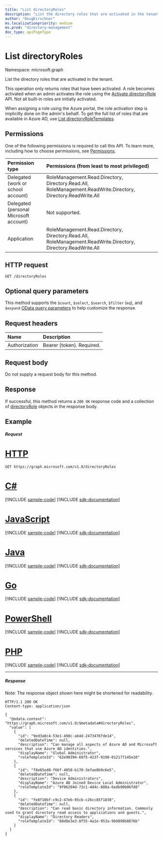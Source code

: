```yaml
---
title: "List directoryRoles"
description: "List the directory roles that are activated in the tenant."
author: "DougKirschner"
ms.localizationpriority: medium
ms.prod: "directory-management"
doc_type: apiPageType
---
```


# List directoryRoles

Namespace: microsoft.graph

List the directory roles that are activated in the tenant.

This operation only returns roles that have been activated. A role becomes activated when an admin activates the role using the [Activate directoryRole](directoryrole-post-directoryroles.md) API. Not all built-in roles are initially activated. 

When assigning a role using the Azure portal, the role activation step is implicitly done on the admin's behalf. To get the full list of roles that are available in Azure AD, use [List directoryRoleTemplates](directoryroletemplate-list.md).

## Permissions
One of the following permissions is required to call this API. To learn more, including how to choose permissions, see [Permissions](/graph/permissions-reference).

|Permission type      | Permissions (from least to most privileged)              |
|:--------------------|:---------------------------------------------------------|
|Delegated (work or school account) | RoleManagement.Read.Directory, Directory.Read.All, RoleManagement.ReadWrite.Directory, Directory.ReadWrite.All    |
|Delegated (personal Microsoft account) | Not supported.    |
|Application | RoleManagement.Read.Directory, Directory.Read.All, RoleManagement.ReadWrite.Directory, Directory.ReadWrite.All |

## HTTP request
<!-- { "blockType": "ignored" } -->
```http
GET /directoryRoles
```
## Optional query parameters
This method supports the `$count`, `$select`, `$search`, `$filter` (`eq`), and `$expand` [OData query parameters](/graph/query-parameters) to help customize the response.

## Request headers
| Name       | Description|
|:-----------|:----------|
| Authorization  | Bearer {token}. Required. |

## Request body
Do not supply a request body for this method.

## Response

If successful, this method returns a `200 OK` response code and a collection of [directoryRole](../resources/directoryrole.md) objects in the response body.
## Example
##### Request


# [HTTP](#tab/http)
<!-- {
  "blockType": "request",
  "name": "get_directoryroles"
}-->
```msgraph-interactive
GET https://graph.microsoft.com/v1.0/directoryRoles
```

# [C#](#tab/csharp)
[!INCLUDE [sample-code](../includes/snippets/csharp/get-directoryroles-csharp-snippets.md)]
[!INCLUDE [sdk-documentation](../includes/snippets/snippets-sdk-documentation-link.md)]

# [JavaScript](#tab/javascript)
[!INCLUDE [sample-code](../includes/snippets/javascript/get-directoryroles-javascript-snippets.md)]
[!INCLUDE [sdk-documentation](../includes/snippets/snippets-sdk-documentation-link.md)]

# [Java](#tab/java)
[!INCLUDE [sample-code](../includes/snippets/java/get-directoryroles-java-snippets.md)]
[!INCLUDE [sdk-documentation](../includes/snippets/snippets-sdk-documentation-link.md)]

# [Go](#tab/go)
[!INCLUDE [sample-code](../includes/snippets/go/get-directoryroles-go-snippets.md)]
[!INCLUDE [sdk-documentation](../includes/snippets/snippets-sdk-documentation-link.md)]

# [PowerShell](#tab/powershell)
[!INCLUDE [sample-code](../includes/snippets/powershell/get-directoryroles-powershell-snippets.md)]
[!INCLUDE [sdk-documentation](../includes/snippets/snippets-sdk-documentation-link.md)]

# [PHP](#tab/php)
[!INCLUDE [sample-code](../includes/snippets/php/get-directoryroles-php-snippets.md)]
[!INCLUDE [sdk-documentation](../includes/snippets/snippets-sdk-documentation-link.md)]

---

##### Response
Note: The response object shown here might be shortened for readability.
<!-- {
  "blockType": "response",
  "truncated": true,
  "@odata.type": "microsoft.graph.directoryRole",
  "isCollection": true
} -->
```http
HTTP/1.1 200 OK
Content-type: application/json

{
  "@odata.context": "https://graph.microsoft.com/v1.0/$metadata#directoryRoles",
  "value": [
    {
      "id": "9ed3a0c4-53e1-498c-ab4d-2473476fde14",
      "deletedDateTime": null,
      "description": "Can manage all aspects of Azure AD and Microsoft services that use Azure AD identities.",
      "displayName": "Global Administrator",
      "roleTemplateId": "62e90394-69f5-4237-9190-012177145e10"
    },
    {
      "id": "f8e85ed8-f66f-4058-b170-3efae8b9c6e5",
      "deletedDateTime": null,
      "description": "Device Administrators",
      "displayName": "Azure AD Joined Device Local Administrator",
      "roleTemplateId": "9f06204d-73c1-4d4c-880a-6edb90606fd8"
    },
    {
      "id": "fe8f10bf-c9c2-47eb-95cb-c26cc85f1830",
      "deletedDateTime": null,
      "description": "Can read basic directory information. Commonly used to grant directory read access to applications and guests.",
      "displayName": "Directory Readers",
      "roleTemplateId": "88d8e3e3-8f55-4a1e-953a-9b9898b8876b"
    }
  ]
}
```

<!-- uuid: 8fcb5dbc-d5aa-4681-8e31-b001d5168d79
2015-10-25 14:57:30 UTC -->
<!-- {
  "type": "#page.annotation",
  "description": "List directoryRoles",
  "keywords": "",
  "section": "documentation",
  "tocPath": "",
  "suppressions": [
  ]
}-->
